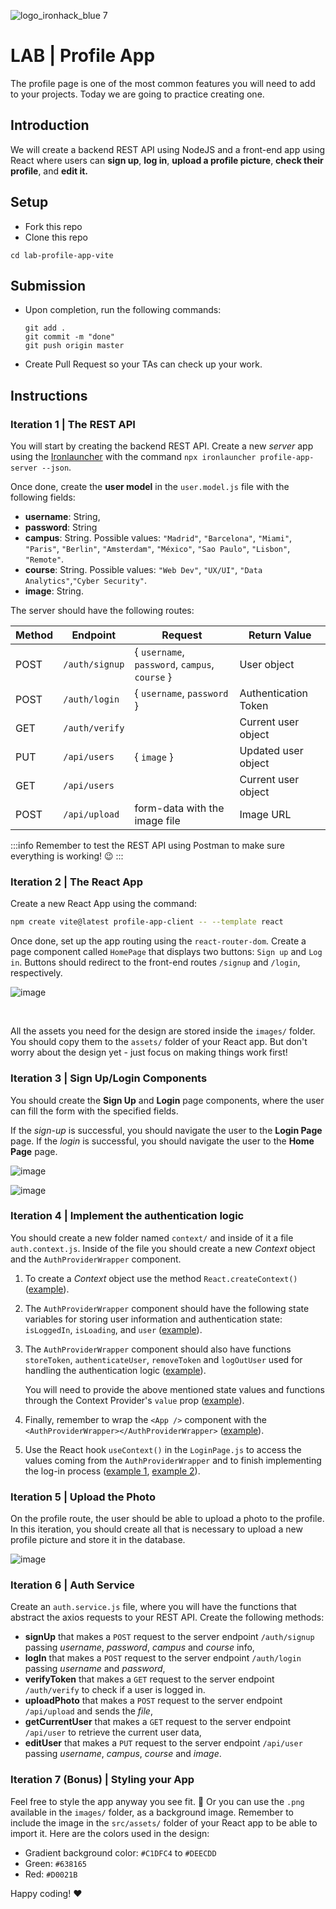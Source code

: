 ![logo_ironhack_blue 7](https://user-images.githubusercontent.com/23629340/40541063-a07a0a8a-601a-11e8-91b5-2f13e4e6b441.png)

# LAB | Profile App


The profile page is one of the most common features you will need to add to your projects. Today we are going to practice creating one.

## Introduction

We will create a backend REST API using NodeJS and a front-end app using React where users can **sign up**, **log in**, **upload a profile picture**, **check their profile**, and **edit it.**

## Setup

- Fork this repo
- Clone this repo

```shell
cd lab-profile-app-vite
```

## Submission

- Upon completion, run the following commands:

  ```
  git add .
  git commit -m "done"
  git push origin master
  ```

- Create Pull Request so your TAs can check up your work.

## Instructions

### Iteration 1 | The REST API

You will start by creating the backend REST API. Create a new _server_ app using the [Ironlauncher](https://www.npmjs.com/package/ironlauncher) with the command `npx ironlauncher profile-app-server --json`.

Once done, create the **user model** in the `user.model.js` file with the following fields:

- **username**: String,
- **password**: String
- **campus**: String. Possible values: `"Madrid"`, `"Barcelona"`, `"Miami"`, `"Paris"`, `"Berlin"`, `"Amsterdam"`, `"México"`, `"Sao Paulo"`, `"Lisbon"`, `"Remote"`.
- **course**: String. Possible values: `"Web Dev"`, `"UX/UI"`, `"Data Analytics"`,`"Cyber Security"`.
- **image**: String.

The server should have the following routes:

| Method | Endpoint       | Request                                        | Return Value         |
| ------ | -------------- | ---------------------------------------------- | -------------------- |
| POST   | `/auth/signup` | { `username`, `password`, `campus`, `course` } | User object          |
| POST   | `/auth/login`  | { `username`, `password` }                     | Authentication Token |
| GET    | `/auth/verify` |                                                | Current user object  |
| PUT    | `/api/users`   | { `image` }                                    | Updated user object  |
| GET    | `/api/users`   |                                                | Current user object  |
| POST   | `/api/upload`  | form-data with the image file                  | Image URL            |

:::info
Remember to test the REST API using Postman to make sure everything is working! :wink:
:::



### Iteration 2 | The React App

Create a new React App using the command:

```bash 
npm create vite@latest profile-app-client -- --template react
```



Once done, set up the app routing using the `react-router-dom`. Create a page component called `HomePage` that displays two buttons: `Sign up` and `Log in`. Buttons should redirect to the front-end routes `/signup` and `/login`, respectively.

![image](https://user-images.githubusercontent.com/23629340/43786924-1c5d3d5a-9a6a-11e8-90c4-7ff2f92ef983.png)

<br>

All the assets you need for the design are stored inside the `images/` folder. You should copy them to the `assets/` folder of your React app.  But don't worry about the design yet - just focus on making things work first!





### Iteration 3 | Sign Up/Login Components

You should create the **Sign Up** and **Login** page components, where the user can fill the form with the specified fields.

If the *sign-up* is successful, you should navigate the user to the **Login Page** page.
If the *login* is successful, you should navigate the user to the **Home Page** page.

![image](https://user-images.githubusercontent.com/23629340/43787810-2c9dc94e-9a6c-11e8-8854-0993c5de16a3.png)

![image](https://user-images.githubusercontent.com/23629340/43787823-37a22ed4-9a6c-11e8-9c8e-70cd622f4d96.png)



### Iteration 4 | Implement the authentication logic

You should create a new folder named `context/` and inside of it a file `auth.context.js`. Inside of the file you should create a new *Context* object and the `AuthProviderWrapper` component.

1. To create a *Context* object use the method `React.createContext()` ([example](https://github.com/ironhack-labs/lesson-code-h-react-authentication-frontend/blob/master/src/context/auth.context.js#L6)).

2. The `AuthProviderWrapper` component should have the following state variables for storing user information and authentication state: `isLoggedIn`, `isLoading`, and `user` ([example](https://github.com/ironhack-labs/lesson-code-h-react-authentication-frontend/blob/master/src/context/auth.context.js#L9-L11)).

3. The `AuthProviderWrapper` component should also have functions `storeToken`, `authenticateUser`,  `removeToken` and `logOutUser` used for handling the authentication logic ([example](https://github.com/ironhack-labs/lesson-code-h-react-authentication-frontend/blob/master/src/context/auth.context.js#L13-L59)). 
  
   You will need to provide the above mentioned state values and functions through the Context Provider's `value` prop ([example](https://github.com/ironhack-labs/lesson-code-h-react-authentication-frontend/blob/master/src/context/auth.context.js#L71)).

4. Finally, remember to wrap the `<App />` component with the `<AuthProviderWrapper></AuthProviderWrapper>` ([example](https://github.com/ironhack-labs/lesson-code-h-react-authentication-frontend/blob/master/src/index.js#L15-L17)).
5. Use the React hook `useContext()` in the `LoginPage.js` to access the values coming from the `AuthProviderWrapper`  and to finish implementing the log-in process ([example 1](https://github.com/ironhack-labs/lesson-code-h-react-authentication-frontend/blob/812bdce8d55cdad3d428dc9a8f4b3fdd8e3f6fd0/src/pages/LoginPage.js#L14), [example 2](https://github.com/ironhack-labs/lesson-code-h-react-authentication-frontend/blob/812bdce8d55cdad3d428dc9a8f4b3fdd8e3f6fd0/src/pages/LoginPage.js#L25-L36)).




### Iteration 5 | Upload the Photo

On the profile route, the user should be able to upload a photo to the profile. In this iteration, you should create all that is necessary to upload a new profile picture and store it in the database.

![image](https://user-images.githubusercontent.com/23629340/43787903-6a370928-9a6c-11e8-89b1-15e86e0397e4.png)



### Iteration 6 | Auth Service

Create an `auth.service.js` file, where you will have the functions that abstract the axios requests to your REST API. Create the following methods:

- **signUp** that makes a `POST` request to the server endpoint `/auth/signup` passing _username_, _password_, _campus_ and _course_ info,
- **logIn** that makes a `POST` request to the server endpoint `/auth/login` passing _username_ and _password_,
- **verifyToken** that makes a `GET` request to the server endpoint `/auth/verify` to check if a user is logged in.
- **uploadPhoto** that makes a `POST` request to the server endpoint `/api/upload` and sends the _file_,
- **getCurrentUser** that makes a `GET` request to the server endpoint `/api/user` to retrieve the current user data,
- **editUser** that makes a `PUT` request to the server endpoint `/api/user` passing _username_, _campus_, _course_ and _image_.



### Iteration 7 (Bonus) | Styling your App

Feel free to style the app anyway you see fit. :art:
Or you can use the `.png`  available in the `images/` folder, as a background image. Remember to include the image in the `src/assets/` folder of your React app to be able to import it. Here are the colors used in the design:

- Gradient background color: `#C1DFC4` to `#DEECDD`
- Green: `#638165`
- Red: `#D0021B`

Happy coding! :heart:
